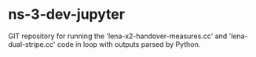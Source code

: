 # ns-3-dev-jupyter
GIT repository for running the 'lena-x2-handover-measures.cc' and 'lena-dual-stripe.cc' code in loop with outputs parsed by Python.
